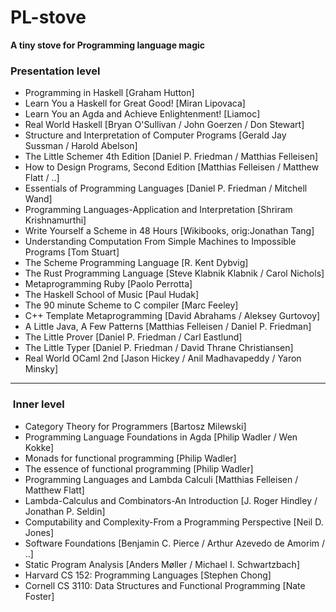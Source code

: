 # PL-stove
**A tiny stove for Programming language magic** <br>

###  Presentation level
- Programming in Haskell [Graham Hutton]
- Learn You a Haskell for Great Good! [Miran Lipovaca]
- Learn You an Agda and Achieve Enlightenment! [Liamoc]
- Real World Haskell [Bryan O'Sullivan / John Goerzen / Don Stewart] 
- Structure and Interpretation of Computer Programs [Gerald Jay Sussman / Harold Abelson]
- The Little Schemer 4th Edition [Daniel P. Friedman / Matthias Felleisen]
- How to Design Programs, Second Edition [Matthias Felleisen / Matthew Flatt / ..]
- Essentials of Programming Languages [Daniel P. Friedman / Mitchell Wand]
- Programming Languages-Application and Interpretation [Shriram Krishnamurthi]
- Write Yourself a Scheme in 48 Hours [Wikibooks, orig:Jonathan Tang]
- Understanding Computation From Simple Machines to Impossible Programs [Tom Stuart]
- The Scheme Programming Language [R. Kent Dybvig]
- The Rust Programming Language [Steve Klabnik Klabnik / Carol Nichols]
- Metaprogramming Ruby [Paolo Perrotta]
- The Haskell School of Music [Paul Hudak]
- The 90 minute Scheme to C compiler [Marc Feeley]
- C++ Template Metaprogramming [David Abrahams / Aleksey Gurtovoy]
- A Little Java, A Few Patterns [Matthias Felleisen / Daniel P. Friedman]
- The Little Prover [Daniel P. Friedman / Carl Eastlund]
- The Little Typer [Daniel P. Friedman / David Thrane Christiansen]
- Real World OCaml 2nd [Jason Hickey / Anil Madhavapeddy / Yaron Minsky]
---
###  Inner level

- Category Theory for Programmers [Bartosz Milewski]
- Programming Language Foundations in Agda [Philip Wadler / Wen Kokke]
- Monads for functional programming [Philip Wadler]
- The essence of functional programming [Philip Wadler]
- Programming Languages and Lambda Calculi [Matthias Felleisen / Matthew Flatt]
- Lambda-Calculus and Combinators-An Introduction [J. Roger Hindley / Jonathan P. Seldin]
- Computability and Complexity-From a Programming Perspective [Neil D. Jones]
- Software Foundations [Benjamin C. Pierce / Arthur Azevedo de Amorim / ..]
- Static Program Analysis [Anders Møller / Michael I. Schwartzbach]
- Harvard CS 152: Programming Languages [Stephen Chong]
- Cornell CS 3110: Data Structures and Functional Programming [Nate Foster]
